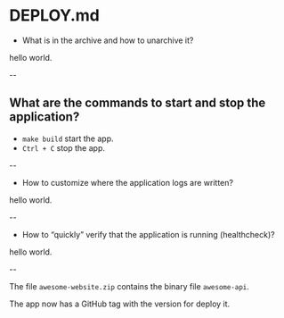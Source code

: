 # DEPLOY.md

* What is in the archive and how to unarchive it?

hello world.  

--  

## What are the commands to start and stop the application?  

* `make build` start the app.
* `Ctrl + C` stop the app.

--  

* How to customize where the application logs are written?  

hello world.  

--  

* How to “quickly” verify that the application is running (healthcheck)?  

hello world.  

--

The file `awesome-website.zip` contains the binary file `awesome-api`.

The app now has a GitHub tag with the version for deploy it.
